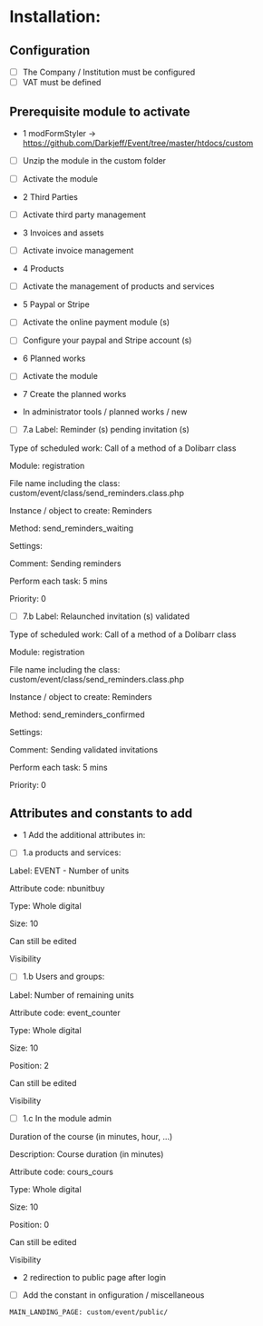 # Installation:

## Configuration
- [ ] The Company / Institution must be configured
- [ ] VAT must be defined

## Prerequisite module to activate

- 1 modFormStyler -> https://github.com/Darkjeff/Event/tree/master/htdocs/custom

- [ ] Unzip the module in the custom folder

- [ ] Activate the module

- 2 Third Parties

- [ ] Activate third party management

- 3 Invoices and assets

- [ ] Activate invoice management

- 4 Products

- [ ] Activate the management of products and services

- 5 Paypal or Stripe

- [ ] Activate the online payment module (s)

- [ ] Configure your paypal and Stripe account (s)

- 6 Planned works

- [ ] Activate the module

- 7 Create the planned works

- In administrator tools / planned works / new

- [ ] 7.a Label: Reminder (s) pending invitation (s)

Type of scheduled work: Call of a method of a Dolibarr class

Module: registration

File name including the class: custom/event/class/send_reminders.class.php

Instance / object to create: Reminders

Method: send_reminders_waiting

Settings:

Comment: Sending reminders

Perform each task: 5 mins

Priority: 0

- [ ] 7.b Label: Relaunched invitation (s) validated

Type of scheduled work: Call of a method of a Dolibarr class

Module: registration

File name including the class: custom/event/class/send_reminders.class.php

Instance / object to create: Reminders

Method: send_reminders_confirmed

Settings:

Comment: Sending validated invitations

Perform each task: 5 mins

Priority: 0

## Attributes and constants to add

- 1 Add the additional attributes in:

- [ ] 1.a products and services:

Label: EVENT - Number of units

Attribute code: nbunitbuy

Type: Whole digital

Size: 10

Can still be edited

Visibility

- [ ] 1.b Users and groups:

Label: Number of remaining units

Attribute code: event_counter

Type: Whole digital

Size: 10

Position: 2

Can still be edited

Visibility

- [ ] 1.c In the module admin

Duration of the course (in minutes, hour, ...)

Description: Course duration (in minutes)

Attribute code: cours_cours

Type: Whole digital

Size: 10

Position: 0

Can still be edited

Visibility

- 2 redirection to public page after login

- [ ] Add the constant in onfiguration / miscellaneous

`MAIN_LANDING_PAGE: custom/event/public/`
